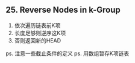 ## 25. Reverse Nodes in k-Group

1. 依次遍历链表前K项
2. 长度足够则逆序这K项
3. 否则返回新的HEAD

ps. 注意一些截止条件的定义
ps. 用数组暂存K项链表